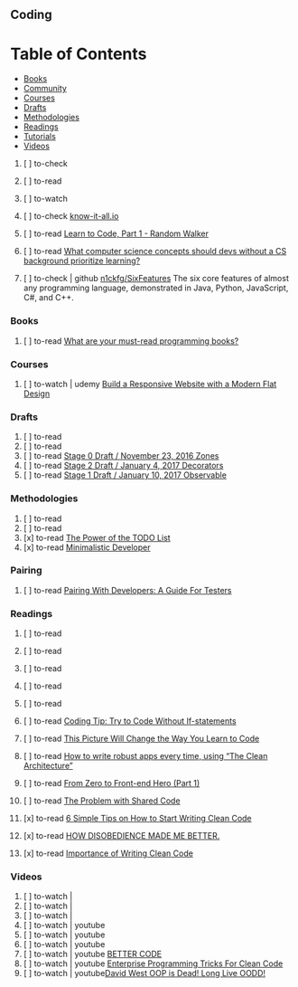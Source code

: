 ## Coding

# Table of Contents
<!-- MarkdownTOC depth=4 -->
  - [Books](#books)
  - [Community](#community)
  - [Courses](#courses)
  - [Drafts](#drafts)
  - [Methodologies](#methodologies)
  - [Readings](#readings)
  - [Tutorials](#tutorials)
  - [Videos](#videos)
<!-- /MarkdownTOC -->

  1. [ ] to-check []()
  1. [ ] to-read []()
  1. [ ] to-watch []()

  1. [ ] to-check [know-it-all.io](https://know-it-all.io/)

  1. [ ] to-read [Learn to Code, Part 1 - Random Walker](https://dev.to/rpalo/learn-to-code-part-1---random-walker)

  1. [ ] to-read [What computer science concepts should devs without a CS background prioritize learning?](https://dev.to/ben/what-computer-science-concepts-should-devs-without-a-cs-background-prioritize-learning)

  1. [ ] to-check | github [n1ckfg/SixFeatures](https://github.com/n1ckfg/SixFeatures) The six core features of almost any programming language, demonstrated in Java, Python, JavaScript, C#, and C++.

### Books

  1. [ ] to-read [What are your must-read programming books?](https://dev.to/ben/what-are-your-must-read-programming-books)

### Courses

  1. [ ] to-watch | udemy [Build a Responsive Website with a Modern Flat Design](https://www.udemy.com/build-responsive-website-designs-with-html5-and-css/)

### Drafts

  1. [ ] to-read []()
  1. [ ] to-read []()
  1. [ ] to-read [Stage 0 Draft / November 23, 2016 Zones](https://domenic.github.io/zones/)
  1. [ ] to-read [Stage 2 Draft / January 4, 2017 Decorators](https://tc39.github.io/proposal-decorators/)
  1. [ ] to-read [Stage 1 Draft / January 10, 2017 Observable](https://tc39.github.io/proposal-observable/)

### Methodologies

  1. [ ] to-read []()
  1. [ ] to-read []()
  1. [x] to-read [The Power of the TODO List](https://dev.to/jlhcoder/the-power-of-the-todo-list)
  1. [x] to-read [Minimalistic Developer](https://dev.to/subbramanil/minimalistic-developer)

### Pairing

  1. [ ] to-read [Pairing With Developers: A Guide For Testers](https://dojo.ministryoftesting.com/lessons/pairing-with-developers-a-guide-for-testers)

### Readings

  1. [ ] to-read []()
  1. [ ] to-read []()
  1. [ ] to-read []()
  1. [ ] to-read []()
  1. [ ] to-read []()
  1. [ ] to-read [Coding Tip: Try to Code Without If-statements](https://medium.com/@samerbuna/coding-tip-try-to-code-without-if-statements-d06799eed231)

  1. [ ] to-read [This Picture Will Change the Way You Learn to Code](https://medium.freecodecamp.com/this-picture-will-change-the-way-you-learn-to-code-557ac1e109bd)
  1. [ ] to-read [How to write robust apps every time, using “The Clean Architecture”](https://medium.freecodecamp.org/how-to-write-robust-apps-consistently-with-the-clean-architecture-9bdca93e17b)
  1. [ ] to-read [From Zero to Front-end Hero (Part 1)](https://medium.freecodecamp.org/from-zero-to-front-end-hero-part-1-7d4f7f0bff02)

  1. [ ] to-read [The Problem with Shared Code](https://medium.com/@jeffwhelpley/the-problem-with-shared-code-124a20fc3d3b)
  1. [x] to-read [6 Simple Tips on How to Start Writing Clean Code](https://hackernoon.com/6-simple-tips-on-how-to-start-writing-clean-code-d66c241aa268)
  1. [x] to-read [HOW DISOBEDIENCE MADE ME BETTER.](https://dev.to/oyink/how-disobedience-made-me-better)
  1. [x] to-read [Importance of Writing Clean Code](https://dev.to/mohitrajput987/importance-of-writing-clean-code)

### Videos

  1. [ ] to-watch | []()
  1. [ ] to-watch | []()
  1. [ ] to-watch | []()
  1. [ ] to-watch | youtube []()
  1. [ ] to-watch | youtube []()
  1. [ ] to-watch | youtube []()
  1. [ ] to-watch | youtube [BETTER CODE](https://www.youtube.com/watch?v=QtzVd0MT3R0)
  1. [ ] to-watch | youtube [Enterprise Programming Tricks For Clean Code](https://www.youtube.com/watch?v=dC9vdQkU-xI)
  1. [ ] to-watch | youtube[David West OOP is Dead! Long Live OODD!](https://www.youtube.com/watch?v=RdE-d_EhzmA)